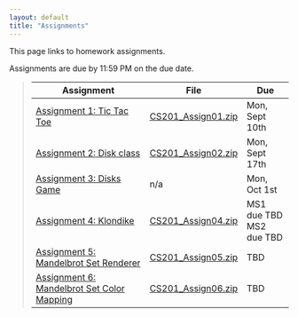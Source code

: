 ```yaml
---
layout: default
title: "Assignments"
---
```


This page links to homework assignments.

Assignments are due by 11:59 PM on the due date.

> Assignment | File | Due
> ---------- | ---- | ---
> [Assignment 1: Tic Tac Toe](assign01.html) | [CS201\_Assign01.zip](CS201_Assign01.zip) | Mon, Sept 10th
> [Assignment 2: Disk class](assign02.html) | [CS201\_Assign02.zip](CS201_Assign02.zip) | Mon, Sept 17th
> [Assignment 3: Disks Game](assign03.html) | n/a | Mon, Oct 1st
> [Assignment 4: Klondike](assign04.html) | [CS201\_Assign04.zip](CS201_Assign04.zip) | MS1 due TBD<br>MS2 due TBD
> [Assignment 5: Mandelbrot Set Renderer](assign05.html) | [CS201\_Assign05.zip](CS201_Assign05.zip) | TBD
> [Assignment 6: Mandelbrot Set Color Mapping](assign06.html) | [CS201\_Assign06.zip](CS201_Assign06.zip) | TBD
